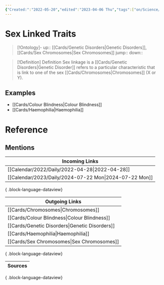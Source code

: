```yaml
---
{"Created:":"2022-05-20","edited":"2023-04-06 Thu","tags":["on/Science/Biology/Genetics","School"],"date created":"2022-05-20 Fri","dg-publish":true,"aliases":["Sex-Linked Disorders","Sex-Linked Traits"],"permalink":"/cards/sex-linked-traits/","dgPassFrontmatter":true}
---
```


# Sex Linked Traits

> [!Ontology]-
> up:: [[Cards/Genetic Disorders\|Genetic Disorders]], [[Cards/Sex Chromosomes\|Sex Chromosomes]]
> jump::
> down:: 

> [!Definition] Definition
> Sex linkage is a [[Cards/Genetic Disorders\|Genetic Disorder]] refers to a particular characteristic that is link to one of the sex [[Cards/Chromosomes\|Chromosomes]] (X or Y).

## Examples

- [[Cards/Colour Blindness\|Colour Blindness]]
- [[Cards/Haemophilia\|Haemophilia]]

# Reference

## Mentions

| Incoming Links                                            |
| --------------------------------------------------------- |
| [[Calendar/2022/Daily/2022-04-28\|2022-04-28]]         |
| [[Calendar/2023/Daily/2024-07-22 Mon\|2024-07-22 Mon]] |

{ .block-language-dataview}

| Outgoing Links                                    |
| ------------------------------------------------- |
| [[Cards/Chromosomes\|Chromosomes]]             |
| [[Cards/Colour Blindness\|Colour Blindness]]   |
| [[Cards/Genetic Disorders\|Genetic Disorders]] |
| [[Cards/Haemophilia\|Haemophilia]]             |
| [[Cards/Sex Chromosomes\|Sex Chromosomes]]     |

{ .block-language-dataview}

| Sources |
| ------- |

{ .block-language-dataview}